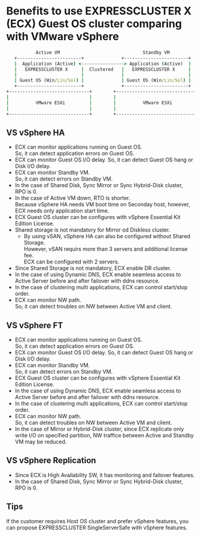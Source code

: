# Benefits to use EXPRESSCLUSTER X (ECX) Guest OS cluster comparing with VMware vSphere

```bat
           Active VM                               Standby VM
   +------------------------+              +------------------------+
   |  Application (Active) <----------------> Application (Active)  |
   |   EXPRESSCLUSTER X     |  Clustered   |   EXPRESSCLUSTER X     |
   |                        |              |                        |
   | Guest OS (Win/Lin/Sol) |              | Guest OS (Win/Lin/Sol) |
   +------------------------+              +------------------------+
+------------------------------+        +------------------------------+
|                              |        |                              |
|          VMware ESXi         |        |          VMware ESXi         |
|                              |        |                              |
+------------------------------+        +------------------------------+
```

## VS vSphere HA
- ECX can monitor applications running on Guest OS.  
	So, it can detect application errors on Guest OS.
- ECX can monitor Guest OS I/O delay.
	So, it can detect Guest OS hang or Disk I/O delay.
- ECX can monitor Standby VM.  
	So, it can detect errors on Standby VM.
- In the case of Shared Disk, Sync Mirror or Sync Hybrid-Disk cluster, RPO is 0.  
- In the case of Active VM down, RTO is shorter.  
	Because vSphere HA needs VM boot time on Seconday host, however, ECX needs only application start time.
- ECX Guest OS cluster can be configures with vSphere Essential Kit Edition License.
- Shared storage is not mandatory for Mirror od Diskless cluster.
	* By using vSAN, vSphere HA can also be configured without Shared Storage.  
		However, vSAN requirs more than 3 servers and additional license fee.  
		ECX can be configured with 2 servers.
- Since Shared Storage is not mandatory, ECX enable DR cluster.
- In the case of using Dynamic DNS, ECX enable seamless access to Active Server before and after failover with ddns resource.
- In the case of clustering multi applications, ECX can control start/stop order.
- ECX can monitor NW path.  
	So, it can detect troubles on NW between Active VM and client.

## VS vSphere FT
- ECX can monitor applications running on Guest OS.  
	So, it can detect application errors on Guest OS.
- ECX can monitor Guest OS I/O delay.
	So, it can detect Guest OS hang or Disk I/O delay.
- ECX can monitor Standby VM.  
	So, it can detect errors on Standby VM.
- ECX Guest OS cluster can be configures with vSphere Essential Kit Edition License.
- In the case of using Dynamic DNS, ECX enable seamless access to Active Server before and after failover with ddns resource.
- In the case of clustering multi applications, ECX can control start/stop order.
- ECX can monitor NW path.  
	So, it can detect troubles on NW between Active VM and client.
- In the case of Mirror or Hybrid-Disk cluster, since ECX replicate only write I/O on specified partition, NW traffice between Active and Standby VM may be reduced.

## VS vSphere Replication
- Since ECX is High Availability SW, it has monitoring and failover features.
- In the case of Shared Disk, Sync Mirror or Sync Hybrid-Disk cluster, RPO is 0.  

## Tips
If the customer requires Host OS cluster and prefer vSphere features, you can propose EXPRESSCLUSTER SingleServerSafe with vSphere features.
